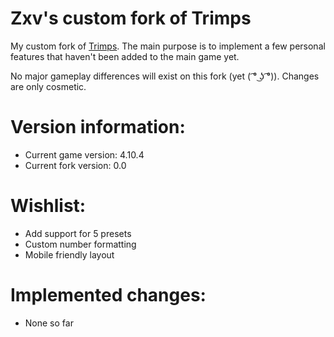 Zxv's custom fork of Trimps
===

My custom fork of [Trimps](https://github.com/Trimps/Trimps.github.io). The main purpose is to implement a few personal features that haven't been added to the main game yet.

No major gameplay differences will exist on this fork (yet ( ͡° ͜ʖ ͡°)). Changes are only cosmetic.

# Version information: 
* Current game version: 4.10.4
* Current fork version: 0.0

# Wishlist:
* Add support for 5 presets
* Custom number formatting
* Mobile friendly layout

# Implemented changes:
* None so far